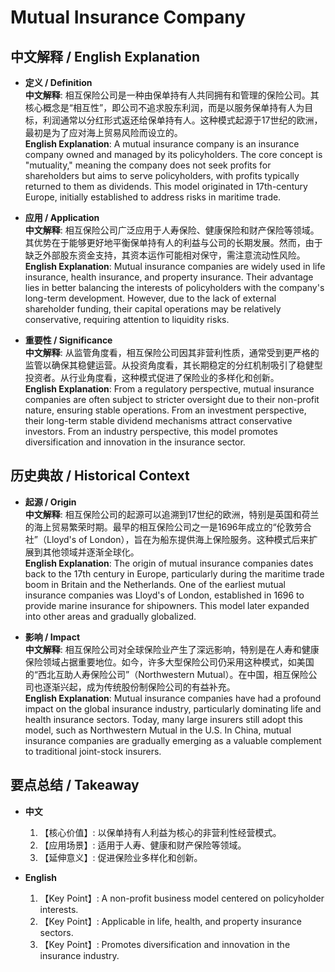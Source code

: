# Mutual Insurance Company

## 中文解释 / English Explanation

* **定义 / Definition**  
  **中文解释**: 相互保险公司是一种由保单持有人共同拥有和管理的保险公司。其核心概念是“相互性”，即公司不追求股东利润，而是以服务保单持有人为目标，利润通常以分红形式返还给保单持有人。这种模式起源于17世纪的欧洲，最初是为了应对海上贸易风险而设立的。  
  **English Explanation**: A mutual insurance company is an insurance company owned and managed by its policyholders. The core concept is "mutuality," meaning the company does not seek profits for shareholders but aims to serve policyholders, with profits typically returned to them as dividends. This model originated in 17th-century Europe, initially established to address risks in maritime trade.

* **应用 / Application**  
  **中文解释**: 相互保险公司广泛应用于人寿保险、健康保险和财产保险等领域。其优势在于能够更好地平衡保单持有人的利益与公司的长期发展。然而，由于缺乏外部股东资金支持，其资本运作可能相对保守，需注意流动性风险。  
  **English Explanation**: Mutual insurance companies are widely used in life insurance, health insurance, and property insurance. Their advantage lies in better balancing the interests of policyholders with the company's long-term development. However, due to the lack of external shareholder funding, their capital operations may be relatively conservative, requiring attention to liquidity risks.

* **重要性 / Significance**  
  **中文解释**: 从监管角度看，相互保险公司因其非营利性质，通常受到更严格的监管以确保其稳健运营。从投资角度看，其长期稳定的分红机制吸引了稳健型投资者。从行业角度看，这种模式促进了保险业的多样化和创新。  
  **English Explanation**: From a regulatory perspective, mutual insurance companies are often subject to stricter oversight due to their non-profit nature, ensuring stable operations. From an investment perspective, their long-term stable dividend mechanisms attract conservative investors. From an industry perspective, this model promotes diversification and innovation in the insurance sector.

## 历史典故 / Historical Context

* **起源 / Origin**  
  **中文解释**: 相互保险公司的起源可以追溯到17世纪的欧洲，特别是英国和荷兰的海上贸易繁荣时期。最早的相互保险公司之一是1696年成立的“伦敦劳合社”（Lloyd's of London），旨在为船东提供海上保险服务。这种模式后来扩展到其他领域并逐渐全球化。  
  **English Explanation**: The origin of mutual insurance companies dates back to the 17th century in Europe, particularly during the maritime trade boom in Britain and the Netherlands. One of the earliest mutual insurance companies was Lloyd's of London, established in 1696 to provide marine insurance for shipowners. This model later expanded into other areas and gradually globalized.

* **影响 / Impact**  
  **中文解释**: 相互保险公司对全球保险业产生了深远影响，特别是在人寿和健康保险领域占据重要地位。如今，许多大型保险公司仍采用这种模式，如美国的“西北互助人寿保险公司”（Northwestern Mutual）。在中国，相互保险公司也逐渐兴起，成为传统股份制保险公司的有益补充。  
  **English Explanation**: Mutual insurance companies have had a profound impact on the global insurance industry, particularly dominating life and health insurance sectors. Today, many large insurers still adopt this model, such as Northwestern Mutual in the U.S. In China, mutual insurance companies are gradually emerging as a valuable complement to traditional joint-stock insurers.

## 要点总结 / Takeaway

* **中文**  
  1. 【核心价值】:  以保单持有人利益为核心的非营利性经营模式。
  2. 【应用场景】:  适用于人寿、健康和财产保险等领域。
  3. 【延伸意义】:  促进保险业多样化和创新。

* **English**  
  1. 【Key Point】: A non-profit business model centered on policyholder interests.
  2. 【Key Point】: Applicable in life, health, and property insurance sectors.
  3. 【Key Point】: Promotes diversification and innovation in the insurance industry.
